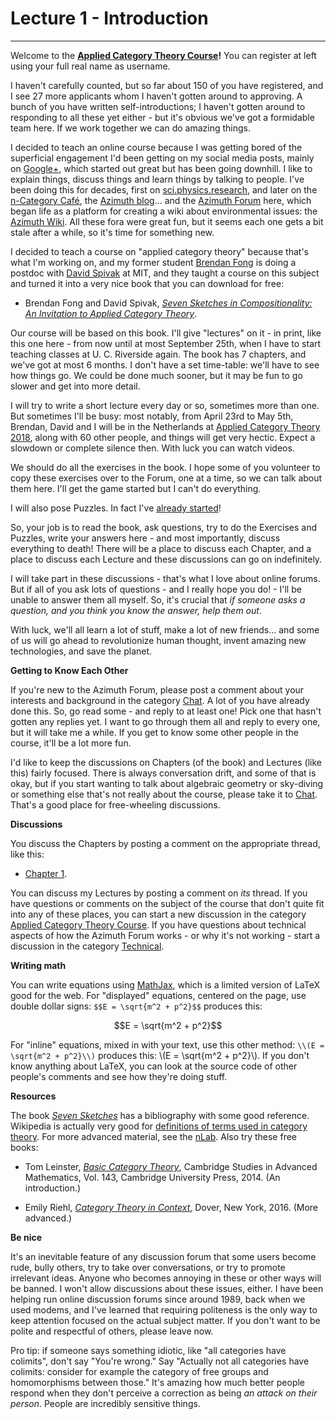 # Lecture 1 - Introduction
-----------------------

Welcome to the **[Applied Category Theory
Course](https://forum.azimuthproject.org/discussion/1717/welcome-to-the-applied-category-theory-course)!**
You can register at left using your full real name as username.

I haven't carefully counted, but so far about 150 of you have
registered, and I see 27 more applicants whom I haven't gotten around
to approving. A bunch of you have written self-introductions; I
haven't gotten around to responding to all these yet either - but it's
obvious we've got a formidable team here. If we work together we can
do amazing things.

I decided to teach an online course because I was getting bored of the
superficial engagement I'd been getting on my social media posts,
mainly on [Google+](https://plus.google.com/u/0/+johncbaez999), which
started out great but has been going downhill. I like to explain
things, discuss things and learn things by talking to people. I've
been doing this for decades, first on
[sci.physics.research](https://golem.ph.utexas.edu/category/), and
later on the [n-Category
Caf&eacute;](https://golem.ph.utexas.edu/category/), the [Azimuth
blog](https://johncarlosbaez.wordpress.com/)... and the [Azimuth
Forum](https://forum.azimuthproject.org/discussions) here, which began
life as a platform for creating a wiki about environmental issues: the
[Azimuth Wiki](http://www.azimuthproject.org/azimuth/show/HomePage).
All these fora were great fun, but it seems each one gets a bit stale
after a while, so it's time for something new.

I decided to teach a course on "applied category theory" because
that's what I'm working on, and my former student [Brendan
Fong](http://www.brendanfong.com/) is doing a postdoc with [David
Spivak](http://math.mit.edu/~dspivak/) at MIT, and they taught a
course on this subject and turned it into a very nice book that you
can download for free:

* Brendan Fong and David Spivak, _[Seven Sketches in Compositionality: An Invitation to Applied Category Theory](http://math.mit.edu/~dspivak/teaching/sp18/7Sketches.pdf)_.

Our course will be based on this book. I'll give "lectures" on it -
in print, like this one here - from now until at most September 25th,
when I have to start teaching classes at U. C. Riverside again. The
book has 7 chapters, and we've got at most 6 months. I don't have a
set time-table: we'll have to see how things go. We could be done
much sooner, but it may be fun to go slower and get into more detail.

I will try to write a short lecture every day or so, sometimes more
than one. But sometimes I'll be busy: most notably, from April 23rd
to May 5th, Brendan, David and I will be in the Netherlands at
[Applied Category Theory
2018](https://johncarlosbaez.wordpress.com/2017/09/12/act-2018/),
along with 60 other people, and things will get very hectic. Expect a
slowdown or complete silence then. With luck you can watch videos.

We should do all the exercises in the book. I hope some of you
volunteer to copy these exercises over to the Forum, one at a time, so
we can talk about them here. I'll get the game started but I can't do
everything.

I will also pose Puzzles. In fact I've [already
started](https://forum.azimuthproject.org/discussion/comment/15878/#Comment_15878)!

So, your job is to read the book, ask questions, try to do the
Exercises and Puzzles, write your answers here - and most importantly,
discuss everything to death! There will be a place to discuss each
Chapter, and a place to discuss each Lecture and these discussions can
go on indefinitely.

I will take part in these discussions - that's what I love about
online forums. But if all of you ask lots of questions - and I really
hope you do! - I'll be unable to answer them all myself. So, it's
crucial that _if someone asks a question, and you think you know the
answer, help them out_.

With luck, we'll all learn a lot of stuff, make a lot of new
friends... and some of us will go ahead to revolutionize human
thought, invent amazing new technologies, and save the planet.

**Getting to Know Each Other**

If you're new to the Azimuth Forum, please post a comment about your
interests and background in the category
[Chat](https://forum.azimuthproject.org/categories/Chat). A lot of you
have already done this. So, go read some - and reply to at least one!
Pick one that hasn't gotten any replies yet. I want to go through
them all and reply to every one, but it will take me a while. If you
get to know some other people in the course, it'll be a lot more fun.

I'd like to keep the discussions on Chapters (of the book) and
Lectures (like this) fairly focused. There is always conversation
drift, and some of that is okay, but if you start wanting to talk
about algebraic geometry or sky-diving or something else that's not
really about the course, please take it to
[Chat](https://forum.azimuthproject.org/categories/Chat). That's a
good place for free-wheeling discussions.

**Discussions**

You discuss the Chapters by posting a comment on the appropriate
thread, like this:

* [Chapter 1](https://forum.azimuthproject.org/discussion/1718/chapter-1).

You can discuss my Lectures by posting a comment on _its_ thread. If
you have questions or comments on the subject of the course that don't
quite fit into any of these places, you can start a new discussion in
the category [Applied Category Theory
Course](https://forum.azimuthproject.org/categories/applied-category-theory-course).
If you have questions about technical aspects of how the Azimuth Forum
works - or why it's not working - start a discussion in the category
[Technical](https://forum.azimuthproject.org/categories/Technical).

**Writing math**

You can write equations using
[MathJax](http://docs.mathjax.org/en/latest/start.html), which is a
limited version of LaTeX good for the web. For "displayed" equations,
centered on the page, use double dollar signs: `$$E = \sqrt{m^2 +
p^2}$$` produces this:

$$E = \sqrt{m^2 + p^2}$$

For "inline" equations, mixed in with your text, use this other
method: `\\(E = \sqrt{m^2 + p^2}\\)` produces this: \\(E = \sqrt{m^2 +
p^2}\\). If you don't know anything about LaTeX, you can look at the
source code of other people's comments and see how they're doing
stuff.

**Resources**

The book _[Seven
Sketches](http://math.mit.edu/~dspivak/teaching/sp18/7Sketches.pdf)_
has a bibliography with some good reference. Wikipedia is actually
very good for [definitions of terms used in category
theory](https://en.wikipedia.org/wiki/Outline_of_category_theory).
For more advanced material, see the
[nLab](https://ncatlab.org/nlab/show/HomePage). Also try these free
books:

* Tom Leinster, _[Basic Category
 Theory](https://arxiv.org/abs/1612.09375)_, Cambridge Studies in
 Advanced Mathematics, Vol. 143, Cambridge University Press, 2014.
 (An introduction.)

* Emily Riehl, _[Category Theory in
 Context](http://www.math.jhu.edu/~eriehl/context.pdf)_, Dover, New
 York, 2016. (More advanced.)

**Be nice**

It's an inevitable feature of any discussion forum that some users
become rude, bully others, try to take over conversations, or try to
promote irrelevant ideas. Anyone who becomes annoying in these or
other ways will be banned. I won't allow discussions about these
issues, either. I have been helping run online discussion forums
since around 1989, back when we used modems, and I've learned that
requiring politeness is the only way to keep attention focused on the
actual subject matter. If you don't want to be polite and respectful
of others, please leave now.

Pro tip: if someone says something idiotic, like "all categories have
colimits", don't say "You're wrong." Say "Actually not all categories
have colimits: consider for example the category of free groups and
homomorphisms between those." It's amazing how much better people
respond when they don't perceive a correction as being _an attack on
their person_. People are incredibly sensitive things.
